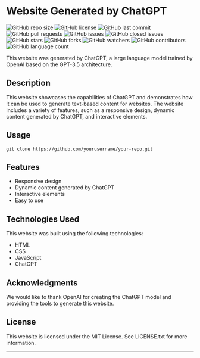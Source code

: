 
# Website Generated by ChatGPT

![GitHub repo size](https://img.shields.io/github/repo-size/shlok00/gpt-gen-website)
![GitHub license](https://img.shields.io/github/license/shlok00/gpt-gen-website)
![GitHub last commit](https://img.shields.io/github/last-commit/shlok00/gpt-gen-website)
![GitHub pull requests](https://img.shields.io/github/issues-pr/shlok00/gpt-gen-website)
![GitHub issues](https://img.shields.io/github/issues/shlok00/gpt-gen-website)
![GitHub closed issues](https://img.shields.io/github/issues-closed/shlok00/gpt-gen-website)
![GitHub stars](https://img.shields.io/github/stars/shlok00/gpt-gen-website)
![GitHub forks](https://img.shields.io/github/forks/shlok00/gpt-gen-website)
![GitHub watchers](https://img.shields.io/github/watchers/shlok00/gpt-gen-website)
![GitHub contributors](https://img.shields.io/github/contributors/shlok00/gpt-gen-website)
![GitHub language count](https://img.shields.io/github/languages/count/shlok00/gpt-gen-website)

This website was generated by ChatGPT, a large language model trained by OpenAI based on the GPT-3.5 architecture. 

## Description

This website showcases the capabilities of ChatGPT and demonstrates how it can be used to generate text-based content for websites. The website includes a variety of features, such as a responsive design, dynamic content generated by ChatGPT, and interactive elements.

## Usage

```git clone https://github.com/yourusername/your-repo.git```

## Features

* Responsive design
* Dynamic content generated by ChatGPT
* Interactive elements
* Easy to use

## Technologies Used

This website was built using the following technologies:

* HTML
* CSS
* JavaScript
* ChatGPT

## Acknowledgments

We would like to thank OpenAI for creating the ChatGPT model and providing the tools to generate this website.

## License

This website is licensed under the MIT License. See LICENSE.txt for more information.

---
